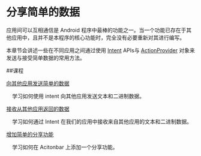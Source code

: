 # 分享简单的数据


应用间可以互相通信是 Android 程序中最棒的功能之一。当一个功能已存在于其他应用中，且并不是本程序的核心功能时，完全没有必要重新对其进行编写。

本章节会讲述一些在不同应用之间通过使用 [Intent](https://developer.android.google.cn/reference/android/content/Intent.html) APIs与 [ActionProvider](https://developer.android.google.cn/reference/android/view/ActionProvider.html) 对象来发送与接受简单数据的常用方法。

##课程 

[向其他应用发送简单的数据](https://android.developerdocumentation.cn/develop/training/building-apps-with-content-sharing/sharing-simple-data/sending-simple-data-to-other-apps.html)     

&nbsp;&nbsp;&nbsp;&nbsp;学习如何使用 intent 向其他应用发送文本和二进制数据。

[接收从其他应用返回的数据](https://android.developerdocumentation.cn/develop/training/building-apps-with-content-sharing/sharing-simple-data/sending-simple-data-to-other-apps.html)    

&nbsp;&nbsp;&nbsp;&nbsp;学习如何通过 Intent 在我们的应用中接收来自其他应用的文本和二进制数据。

[增加简单的分享功能](https://android.developerdocumentation.cn/develop/training/building-apps-with-content-sharing/sharing-simple-data/adding-an-easy-share-action.html)

&nbsp;&nbsp;&nbsp;&nbsp;学习如何在 Acitonbar 上添加一个分享功能。